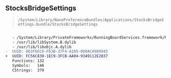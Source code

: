 ## StocksBridgeSettings

> `/System/Library/NanoPreferenceBundles/Applications/StocksBridgeSettings.bundle/StocksBridgeSettings`

```diff

   - /System/Library/PrivateFrameworks/RunningBoardServices.framework/RunningBoardServices
   - /usr/lib/libSystem.B.dylib
   - /usr/lib/libobjc.A.dylib
-  UUID: 863F6EC0-F63B-37F4-A185-0D0ACA989945
+  UUID: FC56C830-1EC9-3FCB-AA04-9349112E2837
   Functions: 132
   Symbols:   146
   CStrings:  379

```
